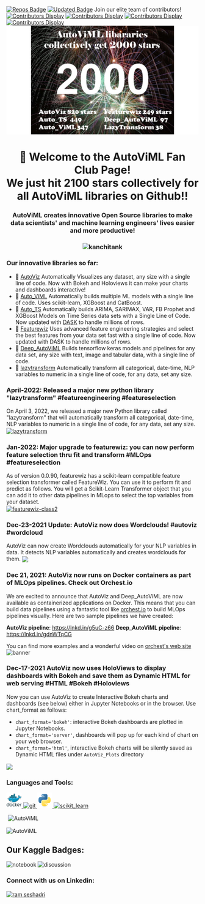 [![Repos Badge](https://badges.pufler.dev/repos/AutoViML)](https://badges.pufler.dev)
[![Updated Badge](https://badges.pufler.dev/updated/AutoViML/featurewiz)](https://badges.pufler.dev)
Join our elite team of contributors!
[![Contributors Display](https://badges.pufler.dev/contributors/AutoViML/AutoViz?size=40&padding=5&bots=true)](https://badges.pufler.dev)
[![Contributors Display](https://badges.pufler.dev/contributors/AutoViML/deep_autoviml?size=40&padding=5&bots=true)](https://badges.pufler.dev)
[![Contributors Display](https://badges.pufler.dev/contributors/AutoViML/Auto_TS?size=40&padding=5&bots=true)](https://badges.pufler.dev)
[![Contributors Display](https://badges.pufler.dev/contributors/AutoViML/featurewiz?size=40&padding=5&bots=true)](https://badges.pufler.dev)
![image2000](image2000.png)
<h1 align="center">👋 Welcome to the AutoViML Fan Club Page!<br> We just hit 2100 stars collectively for all AutoViML libraries on Github!!</h1>
<h3 align="center">AutoViML creates innovative Open Source libraries to make data scientists' and machine learning engineers' lives easier and more productive! </h3>
<h3 align="center">
  <img src="https://komarev.com/ghpvc/?username=AutoViML&label=Profile%20views&style=for-the-badge" alt="kanchitank"/>
</h3>

### Our innovative libraries so far:
- 🤝 [AutoViz](https://github.com/AutoViML/AutoViz) Automatically Visualizes any dataset, any size with a single line of code. Now with Bokeh and Holoviews it can make your charts and dashboards interactive!
- 🤝 [Auto_ViML](https://github.com/AutoViML/Auto_ViML) Automatically builds multiple ML models with a single line of code. Uses scikit-learn, XGBoost and CatBoost.
- 🤝 [Auto_TS](https://github.com/AutoViML/Auto_TS) Automatically builds ARIMA, SARIMAX, VAR, FB Prophet and XGBoost Models on Time Series data sets with a Single Line of Code. Now updated with [DASK](https://dask.org/) to handle millions of rows.
- 🤝 [Featurewiz](https://github.com/AutoViML/featurewiz) Uses advanced feature engineering strategies and select the best features from your data set fast with a single line of code. Now updated with DASK to handle millions of rows.
- 🤝 [Deep_AutoViML](https://github.com/AutoViML/deep_autoviml) Builds tensorflow keras models and pipelines for any data set, any size with text, image and tabular data, with a single line of code.
- 🤝 [lazytransform](https://github.com/AutoViML/lazytransform) Automatically transform all categorical, date-time, NLP variables to numeric in a single line of code, for any data, set any size. 

### April-2022: Released a major new python library "lazytransform" #featureengineering #featureselection
On April 3, 2022, we released a major new Python library called "lazytransform" that will automatically transform all categorical, date-time, NLP variables to numeric in a single line of code, for any data, set any size. 
<a href="https://github.com/AutoViML/lazytransform"><img align="center" src="https://i.ibb.co/9n2KTw0/lazy-code.png" alt="lazytransform" border="0" /></a>

### Jan-2022: Major upgrade to featurewiz: you can now perform feature selection thru fit and transform #MLOps #featureselection
As of version 0.0.90, featurewiz has a scikit-learn compatible feature selection transformer called FeatureWiz. You can use it to perform fit and predict as follows. You will get a Scikit-Learn Transformer object that you can add it to other data pipelines in MLops to select the top variables from your dataset. <br>
<a href="https://github.com/AutoViML/featurewiz"><img align="center" src="https://i.ibb.co/VTd0kcv/featurewiz-class2.jpg" alt="featurewiz-class2" border="0" /></a>

### Dec-23-2021 Update: AutoViz now does Wordclouds! #autoviz #wordcloud
AutoViz can now create Wordclouds automatically for your NLP variables in data. It detects NLP variables automatically and creates wordclouds for them.
<img align="center" src="https://i.postimg.cc/DyT466xP/wordclouds.png">

### Dec 21, 2021: AutoViz now runs on Docker containers as part of MLOps pipelines. Check out Orchest.io
We are excited to announce that AutoViz and Deep_AutoViML are now available as containerized applications on Docker. This means that you can build data pipelines using a fantastic tool like [orchest.io](orchest.io) to build MLOps pipelines visually. Here are two sample pipelines we have created:

<b>AutoViz pipeline</b>: https://lnkd.in/g5uC-z66
<b>Deep_AutoViML pipeline</b>: https://lnkd.in/gdnWTqCG

You can find more examples and a wonderful video on [orchest's web site](https://github.com/orchest/orchest-examples)
![banner](https://github.com/rsesha/autoviz_pipeline/blob/main/autoviz_orchest.png)

### Dec-17-2021 AutoViz now uses HoloViews to display dashboards with Bokeh and save them as Dynamic HTML for web serving #HTML #Bokeh #Holoviews
Now you can use AutoViz to create Interactive Bokeh charts and dashboards (see below) either in Jupyter Notebooks or in the browser. Use chart_format as follows:
- `chart_format='bokeh'`: interactive Bokeh dashboards are plotted in Jupyter Notebooks.
- `chart_format='server'`, dashboards will pop up for each kind of chart on your web browser.
- `chart_format='html'`, interactive Bokeh charts will be silently saved as Dynamic HTML files under `AutoViz_Plots` directory
<img align="center" src="https://i.postimg.cc/MTCZ6GzQ/Auto-Viz-HTML-dashboards.png" />

<h3 align="left">Languages and Tools:</h3>
<p align="left"> <a href="https://www.docker.com/" target="_blank"> <img src="https://raw.githubusercontent.com/devicons/devicon/master/icons/docker/docker-original-wordmark.svg" alt="docker" width="40" height="40"/> </a> <a href="https://git-scm.com/" target="_blank"> <img src="https://www.vectorlogo.zone/logos/git-scm/git-scm-icon.svg" alt="git" width="40" height="40"/> </a> <a href="https://www.python.org" target="_blank"> <img src="https://raw.githubusercontent.com/devicons/devicon/master/icons/python/python-original.svg" alt="python" width="40" height="40"/> </a> <a href="https://scikit-learn.org/" target="_blank"> <img src="https://upload.wikimedia.org/wikipedia/commons/0/05/Scikit_learn_logo_small.svg" alt="scikit_learn" width="40" height="40"/> </a> </p>

<p>&nbsp;<img align="center" src="https://github-readme-stats.vercel.app/api?username=AutoViML&show_icons=true&locale=en" alt="AutoViML" /></p>

<p><img align="center" src="https://github-readme-streak-stats.herokuapp.com/?user=AutoViML&" alt="AutoViML" /></p>

<h2 align="left">Our Kaggle Badges:</h2>

![notebook](https://road-to-kaggle-grandmaster.vercel.app/api/badges/rsesha/notebook/light) ![discussion](https://road-to-kaggle-grandmaster.vercel.app/api/badges/rsesha/discussion/light)

<h3 align="left">Connect with us on Linkedin:</h3>
<p align="left">
<a href="https://www.linkedin.com/in/ram-seshadri-nyc-nj/" target="blank"><img align="center" src="https://cdn.jsdelivr.net/npm/simple-icons@3.0.1/icons/linkedin.svg" alt="ram seshadri" height="30" width="40" /></a>
</p>

